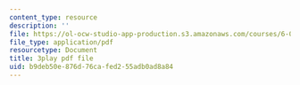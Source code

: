 ```yaml
---
content_type: resource
description: ''
file: https://ol-ocw-studio-app-production.s3.amazonaws.com/courses/6-00sc-introduction-to-computer-science-and-programming-spring-2011/b9deb50e876d76cafed255adb0ad8a84_yVkt3Px4KHA.pdf
file_type: application/pdf
resourcetype: Document
title: 3play pdf file
uid: b9deb50e-876d-76ca-fed2-55adb0ad8a84
---
```

